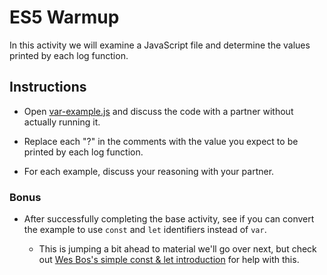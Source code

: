 # ES5 Warmup

In this activity we will examine a JavaScript file and determine the values printed by each log function.

## Instructions

* Open [var-example.js](Unsolved/var-example.js) and discuss the code with a partner without actually running it.

* Replace each "?" in the comments with the value you expect to be printed by each log function.

* For each example, discuss your reasoning with your partner.

### Bonus

* After successfully completing the base activity, see if you can convert the example to use `const` and `let` identifiers instead of `var`.

  * This is jumping a bit ahead to material we'll go over next, but check out [Wes Bos's simple const & let introduction](http://wesbos.com/let-vs-const/) for help with this.
